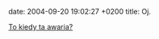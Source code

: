 date: 2004-09-20 19:02:27 +0200
title: Oj.

[To kiedy ta awaria?](wycinki/polscy-naukowcy.png 'i w którym miejscu?')

